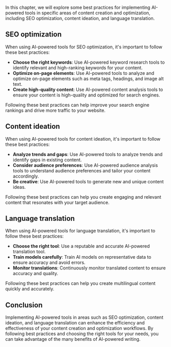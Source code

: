 

In this chapter, we will explore some best practices for implementing AI-powered tools in specific areas of content creation and optimization, including SEO optimization, content ideation, and language translation.

SEO optimization
----------------

When using AI-powered tools for SEO optimization, it's important to follow these best practices:

* **Choose the right keywords**: Use AI-powered keyword research tools to identify relevant and high-ranking keywords for your content.
* **Optimize on-page elements**: Use AI-powered tools to analyze and optimize on-page elements such as meta tags, headings, and image alt text.
* **Create high-quality content**: Use AI-powered content analysis tools to ensure your content is high-quality and optimized for search engines.

Following these best practices can help improve your search engine rankings and drive more traffic to your website.

Content ideation
----------------

When using AI-powered tools for content ideation, it's important to follow these best practices:

* **Analyze trends and gaps**: Use AI-powered tools to analyze trends and identify gaps in existing content.
* **Consider audience preferences**: Use AI-powered audience analysis tools to understand audience preferences and tailor your content accordingly.
* **Be creative**: Use AI-powered tools to generate new and unique content ideas.

Following these best practices can help you create engaging and relevant content that resonates with your target audience.

Language translation
--------------------

When using AI-powered tools for language translation, it's important to follow these best practices:

* **Choose the right tool**: Use a reputable and accurate AI-powered translation tool.
* **Train models carefully**: Train AI models on representative data to ensure accuracy and avoid errors.
* **Monitor translations**: Continuously monitor translated content to ensure accuracy and quality.

Following these best practices can help you create multilingual content quickly and accurately.

Conclusion
----------

Implementing AI-powered tools in areas such as SEO optimization, content ideation, and language translation can enhance the efficiency and effectiveness of your content creation and optimization workflows. By following best practices and choosing the right tools for your needs, you can take advantage of the many benefits of AI-powered writing.
